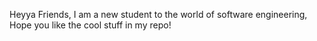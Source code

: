 Heyya Friends, I am a new student to the world of software engineering, Hope you like the cool stuff in my repo! 
